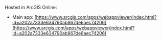 Hosted in ArcGIS Online:

- Main app: [https://www.arcgis.com/apps/webappviewer/index.html?id=a202a7333e634790ab867de6aec74206](https://www.arcgis.com/apps/webappviewer/index.html?id=a202a7333e634790ab867de6aec74206)